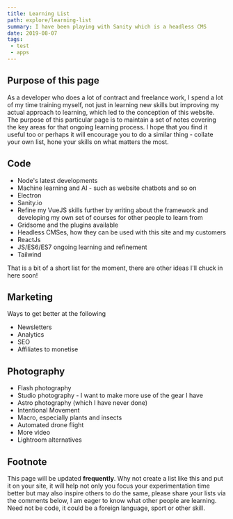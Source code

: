 ```yaml
---
title: Learning List
path: explore/learning-list
summary: I have been playing with Sanity which is a headless CMS 
date: 2019-08-07
tags:
 - test
 - apps
---
```


## Purpose of this page

As a developer who does a lot of contract and freelance work, I spend a lot of my time training myself, not just in learning new skills but improving my actual approach to learning, which led to the conception of this website. The purpose of this particular page is to maintain a set of notes covering the key areas for that ongoing learning process. I hope that you find it useful too or perhaps it will encourage you to do a similar thing - collate your own list, hone your skills on what matters the most.

## Code

- Node's latest developments
- Machine learning and AI - such as website chatbots and so on
- Electron 
- Sanity.io
- Refine my VueJS skills further by writing about the framework and developing my own set of courses for other people to learn from
- Gridsome and the plugins available
- Headless CMSes, how they can be used with this site and my customers
- ReactJs
- JS/ES6/ES7 ongoing learning and refinement
- Tailwind

That is a bit of a short list for the moment, there are other ideas I'll chuck in here soon!

## Marketing

Ways to get better at the following

- Newsletters
- Analytics
- SEO
- Affiliates to monetise 

## Photography

- Flash photography
- Studio photography - I want to make more use of the gear I have
- Astro photography (which I have never done)
- Intentional Movement
- Macro, especially plants and insects
- Automated drone flight
- More video
- Lightroom alternatives

## Footnote

This page will be updated __frequently__. Why not create a list like this and put it on your site, it will help not only you focus your experimentation time better but may also inspire others to do the same, please share your lists via the comments below, I am eager to know what other people are learning. Need not be code, it could be a foreign language, sport or other skill.